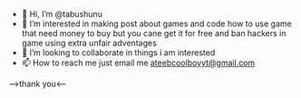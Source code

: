 - 👋 Hi, I’m @tabushunu
- 👀 I’m interested in making post about games and code how to use game that need money to buy but you cane get it for free and ban hackers in game using extra unfair adventages
- 💞️ I’m looking to collaborate in things i am interested
- 📫 How to reach me just email me ateebcoolboyyt@gmail.com

-->thank you<--
